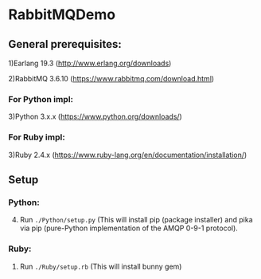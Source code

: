 # RabbitMQDemo

## General prerequisites:
1)Earlang 19.3 (http://www.erlang.org/downloads)

2)RabbitMQ 3.6.10 (https://www.rabbitmq.com/download.html)

### For Python impl:
3)Python 3.x.x (https://www.python.org/downloads/)

### For Ruby impl:
3)Ruby 2.4.x (https://www.ruby-lang.org/en/documentation/installation/)

## Setup

### Python:
4) Run `./Python/setup.py` (This will install pip (package installer) and pika via pip (pure-Python implementation of the AMQP 0-9-1 protocol).

### Ruby:
1) Run `./Ruby/setup.rb` (This will install bunny gem)
